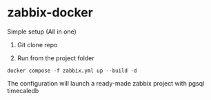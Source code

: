 # zabbix-docker
Simple setup (All in one)

1) Git clone repo


2) Run from the project folder
```
docker compose -f zabbix.yml up --build -d
```

The configuration will launch a ready-made zabbix project with pgsql timecaledb

